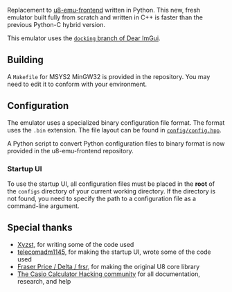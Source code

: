 Replacement to [u8-emu-frontend](https://github.com/gamingwithevets/u8-emu-frontend) written in Python.
This new, fresh emulator built fully from scratch and written in C++ is faster than the previous Python-C hybrid version.

This emulator uses the [`docking` branch of Dear ImGui](https://github.com/ocornut/imgui/tree/docking).

## Building
A `Makefile` for MSYS2 MinGW32 is provided in the repository. You may need to edit it to conform with your environment.

## Configuration
The emulator uses a specialized binary configuration file format. The format uses the `.bin` extension. The file layout can be found in [`config/config.hpp`](config/config.hpp).

A Python script to convert Python configuration files to binary format is now provided in the u8-emu-frontend repository.

### Startup UI
To use the startup UI, all configuration files must be placed in the **root** of the `configs` directory of your current working directory.
If the directory is not found, you need to specify the path to a configuration file as a command-line argument.

## Special thanks
- [Xyzst](https://github.com/Xyzstk), for writing some of the code used
- [telecomadm1145](https://github.com/telecomadm1145), for making the startup UI, wrote some of the code used
- [Fraser Price / Delta / frsr](https://github.com/Fraserbc), for making the original U8 core library
- [The Casio Calculator Hacking community](http://discord.gg/QjGpH6rSQQ) for all documentation, research, and help
